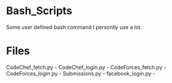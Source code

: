 # Bash_Scripts
Some user defined bash command I personlly use a lot.

# Files
CodeChef_fetch.py - 
CodeChef_login.py - 
CodeForces_fetch.py - 
CodeForces_login.py - 
Submissions.py - 
facebook_login.py - 

